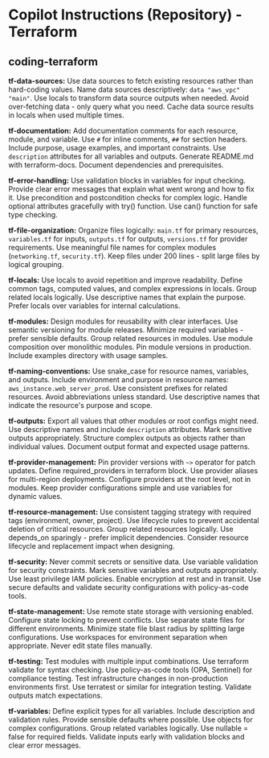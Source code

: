 # Copilot Instructions (Repository) - Terraform

## coding-terraform

**tf-data-sources:** Use data sources to fetch existing resources rather than hard-coding values. Name data
sources descriptively: `data "aws_vpc" "main"`. Use locals to transform data source
outputs when needed. Avoid over-fetching data - only query what you need. Cache data
source results in locals when used multiple times.

**tf-documentation:** Add documentation comments for each resource, module, and variable. Use `#` for inline
comments, `##` for section headers. Include purpose, usage examples, and important
constraints. Use `description` attributes for all variables and outputs. Generate
README.md with terraform-docs. Document dependencies and prerequisites.

**tf-error-handling:** Use validation blocks in variables for input checking. Provide clear error messages
that explain what went wrong and how to fix it. Use precondition and postcondition
checks for complex logic. Handle optional attributes gracefully with try() function.
Use can() function for safe type checking.

**tf-file-organization:** Organize files logically: `main.tf` for primary resources, `variables.tf` for inputs,
`outputs.tf` for outputs, `versions.tf` for provider requirements. Use meaningful
file names for complex modules (`networking.tf`, `security.tf`). Keep files under
200 lines - split large files by logical grouping.

**tf-locals:** Use locals to avoid repetition and improve readability. Define common tags, computed
values, and complex expressions in locals. Group related locals logically. Use
descriptive names that explain the purpose. Prefer locals over variables for
internal calculations.

**tf-modules:** Design modules for reusability with clear interfaces. Use semantic versioning for
module releases. Minimize required variables - prefer sensible defaults. Group
related resources in modules. Use module composition over monolithic modules.
Pin module versions in production. Include examples directory with usage samples.

**tf-naming-conventions:** Use snake_case for resource names, variables, and outputs. Include environment and
purpose in resource names: `aws_instance.web_server_prod`. Use consistent prefixes
for related resources. Avoid abbreviations unless standard. Use descriptive names
that indicate the resource's purpose and scope.

**tf-outputs:** Export all values that other modules or root configs might need. Use descriptive
names and include `description` attributes. Mark sensitive outputs appropriately.
Structure complex outputs as objects rather than individual values. Document
output format and expected usage patterns.

**tf-provider-management:** Pin provider versions with `~>` operator for patch updates. Define required_providers
in terraform block. Use provider aliases for multi-region deployments. Configure
providers at the root level, not in modules. Keep provider configurations simple
and use variables for dynamic values.

**tf-resource-management:** Use consistent tagging strategy with required tags (environment, owner, project).
Use lifecycle rules to prevent accidental deletion of critical resources. Group
related resources logically. Use depends_on sparingly - prefer implicit dependencies.
Consider resource lifecycle and replacement impact when designing.

**tf-security:** Never commit secrets or sensitive data. Use variable validation for security
constraints. Mark sensitive variables and outputs appropriately. Use least
privilege IAM policies. Enable encryption at rest and in transit. Use secure
defaults and validate security configurations with policy-as-code tools.

**tf-state-management:** Use remote state storage with versioning enabled. Configure state locking to
prevent conflicts. Use separate state files for different environments. Minimize
state file blast radius by splitting large configurations. Use workspaces for
environment separation when appropriate. Never edit state files manually.

**tf-testing:** Test modules with multiple input combinations. Use terraform validate for syntax
checking. Use policy-as-code tools (OPA, Sentinel) for compliance testing.
Test infrastructure changes in non-production environments first. Use terratest
or similar for integration testing. Validate outputs match expectations.

**tf-variables:** Define explicit types for all variables. Include description and validation rules.
Provide sensible defaults where possible. Use objects for complex configurations.
Group related variables logically. Use nullable = false for required fields.
Validate inputs early with validation blocks and clear error messages.


